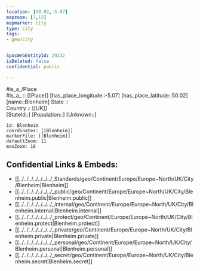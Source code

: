 ```yaml
---
location: [50.02,-5.07] 
mapzoom: [7,12] 
mapmarker: city 
type: City
tags:
- geo/City


SpocWebEntityId: 29232
isDeleted: false
confidential: public

---
```

#is_a_/Place  
#is_a_ :: [[Place]] 
[has_place_longitude::-5.07] 
[has_place_latitude::50.02] 
[name::Blenheim] 
State ::  
Country :: [[UK]]  
[StateId::] 
[Population::] 
[Unknown::] 


```leaflet
id: Blenheim
coordinates: [[Blenheim]] 
markerFile: [[Blenheim]] 
defaultZoom: 11 
maxZoom: 18
```


## Confidential Links & Embeds: 
- [[../../../../../../../_Standards/geo/Continent/Europe/Europe~North/UK/City/Blenheim|Blenheim]] 
- [[../../../../../../../_public/geo/Continent/Europe/Europe~North/UK/City/Blenheim.public|Blenheim.public]] 
- [[../../../../../../../_internal/geo/Continent/Europe/Europe~North/UK/City/Blenheim.internal|Blenheim.internal]] 
- [[../../../../../../../_protect/geo/Continent/Europe/Europe~North/UK/City/Blenheim.protect|Blenheim.protect]] 
- [[../../../../../../../_private/geo/Continent/Europe/Europe~North/UK/City/Blenheim.private|Blenheim.private]] 
- [[../../../../../../../_personal/geo/Continent/Europe/Europe~North/UK/City/Blenheim.personal|Blenheim.personal]] 
- [[../../../../../../../_secret/geo/Continent/Europe/Europe~North/UK/City/Blenheim.secret|Blenheim.secret]] 
